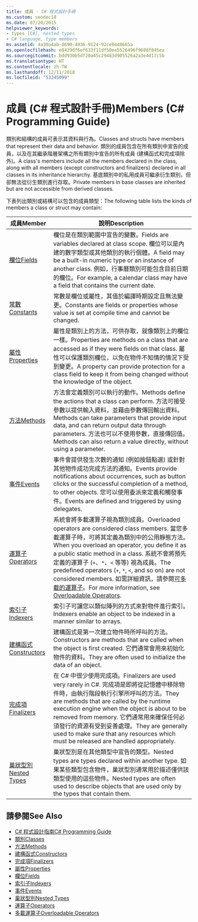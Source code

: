 ```yaml
---
title: 成員 - C# 程式設計手冊
ms.custom: seodec18
ms.date: 07/20/2015
helpviewer_keywords:
- types [C#], nested types
- C# language, type members
ms.assetid: 4a30a4ab-d690-4936-9124-92ce9448665a
ms.openlocfilehash: e8429df6ef633f11df50ee5526496f9688f845ea
ms.sourcegitcommit: bdd930b5df20a45c29483d905526a2a3e4d17c5b
ms.translationtype: HT
ms.contentlocale: zh-TW
ms.lasthandoff: 12/11/2018
ms.locfileid: "53245099"
---
```

# <a name="members-c-programming-guide"></a><span data-ttu-id="6879d-102">成員 (C# 程式設計手冊)</span><span class="sxs-lookup"><span data-stu-id="6879d-102">Members (C# Programming Guide)</span></span>
<span data-ttu-id="6879d-103">類別和結構的成員可表示其資料與行為。</span><span class="sxs-lookup"><span data-stu-id="6879d-103">Classes and structs have members that represent their data and behavior.</span></span> <span data-ttu-id="6879d-104">類別的成員包含在所有類別中宣告的成員，以及在其繼承階層架構之所有類別中宣告的所有成員 (建構函式和完成項除外)。</span><span class="sxs-lookup"><span data-stu-id="6879d-104">A class's members include all the members declared in the class, along with all members (except constructors and finalizers) declared in all classes in its inheritance hierarchy.</span></span> <span data-ttu-id="6879d-105">基底類別中的私用成員可繼承衍生類別，但卻無法從衍生類別進行存取。</span><span class="sxs-lookup"><span data-stu-id="6879d-105">Private members in base classes are inherited but are not accessible from derived classes.</span></span>  
  
 <span data-ttu-id="6879d-106">下表列出類別或結構可以包含的成員類型：</span><span class="sxs-lookup"><span data-stu-id="6879d-106">The following table lists the kinds of members a class or struct may contain:</span></span>  
  
|<span data-ttu-id="6879d-107">成員</span><span class="sxs-lookup"><span data-stu-id="6879d-107">Member</span></span>|<span data-ttu-id="6879d-108">說明</span><span class="sxs-lookup"><span data-stu-id="6879d-108">Description</span></span>|  
|------------|-----------------|  
|[<span data-ttu-id="6879d-109">欄位</span><span class="sxs-lookup"><span data-stu-id="6879d-109">Fields</span></span>](../../../csharp/programming-guide/classes-and-structs/fields.md)|<span data-ttu-id="6879d-110">欄位是在類別範圍中宣告的變數。</span><span class="sxs-lookup"><span data-stu-id="6879d-110">Fields are variables declared at class scope.</span></span> <span data-ttu-id="6879d-111">欄位可以是內建的數字類型或其他類別的執行個體。</span><span class="sxs-lookup"><span data-stu-id="6879d-111">A field may be a built-in numeric type or an instance of another class.</span></span> <span data-ttu-id="6879d-112">例如，行事曆類別可能包含目前日期的欄位。</span><span class="sxs-lookup"><span data-stu-id="6879d-112">For example, a calendar class may have a field that contains the current date.</span></span>|  
|[<span data-ttu-id="6879d-113">常數</span><span class="sxs-lookup"><span data-stu-id="6879d-113">Constants</span></span>](../../../csharp/programming-guide/classes-and-structs/constants.md)|<span data-ttu-id="6879d-114">常數是欄位或屬性，其值於編譯時期設定且無法變更。</span><span class="sxs-lookup"><span data-stu-id="6879d-114">Constants are fields or properties whose value is set at compile time and cannot be changed.</span></span>|  
|[<span data-ttu-id="6879d-115">屬性</span><span class="sxs-lookup"><span data-stu-id="6879d-115">Properties</span></span>](../../../csharp/programming-guide/classes-and-structs/properties.md)|<span data-ttu-id="6879d-116">屬性是類別上的方法，可供存取，就像類別上的欄位一樣。</span><span class="sxs-lookup"><span data-stu-id="6879d-116">Properties are methods on a class that are accessed as if they were fields on that class.</span></span> <span data-ttu-id="6879d-117">屬性可以保護類別欄位，以免在物件不知情的情況下受到變更。</span><span class="sxs-lookup"><span data-stu-id="6879d-117">A property can provide protection for a class field to keep it from being changed without the knowledge of the object.</span></span>|  
|[<span data-ttu-id="6879d-118">方法</span><span class="sxs-lookup"><span data-stu-id="6879d-118">Methods</span></span>](../../../csharp/programming-guide/classes-and-structs/methods.md)|<span data-ttu-id="6879d-119">方法會定義類別可以執行的動作。</span><span class="sxs-lookup"><span data-stu-id="6879d-119">Methods define the actions that a class can perform.</span></span> <span data-ttu-id="6879d-120">方法可接受參數以提供輸入資料，並藉由參數傳回輸出資料。</span><span class="sxs-lookup"><span data-stu-id="6879d-120">Methods can take parameters that provide input data, and can return output data through parameters.</span></span> <span data-ttu-id="6879d-121">方法也可以不使用參數，直接傳回值。</span><span class="sxs-lookup"><span data-stu-id="6879d-121">Methods can also return a value directly, without using a parameter.</span></span>|  
|[<span data-ttu-id="6879d-122">事件</span><span class="sxs-lookup"><span data-stu-id="6879d-122">Events</span></span>](../../../csharp/programming-guide/events/index.md)|<span data-ttu-id="6879d-123">事件會提供發生次數的通知 (例如按鈕點選) 或針對其他物件成功完成方法的通知。</span><span class="sxs-lookup"><span data-stu-id="6879d-123">Events provide notifications about occurrences, such as button clicks or the successful completion of a method, to other objects.</span></span> <span data-ttu-id="6879d-124">您可以使用委派來定義和觸發事件。</span><span class="sxs-lookup"><span data-stu-id="6879d-124">Events are defined and triggered by using delegates.</span></span>|  
|[<span data-ttu-id="6879d-125">運算子</span><span class="sxs-lookup"><span data-stu-id="6879d-125">Operators</span></span>](../../../csharp/programming-guide/statements-expressions-operators/operators.md)|<span data-ttu-id="6879d-126">系統會將多載運算子視為類別成員。</span><span class="sxs-lookup"><span data-stu-id="6879d-126">Overloaded operators are considered class members.</span></span> <span data-ttu-id="6879d-127">當您多載運算子時，可將其定義為類別中的公用靜態方法。</span><span class="sxs-lookup"><span data-stu-id="6879d-127">When you overload an operator, you define it as a public static method in a class.</span></span> <span data-ttu-id="6879d-128">系統不會將預先定義的運算子 (`+`、`*`、`<` 等等) 視為成員。</span><span class="sxs-lookup"><span data-stu-id="6879d-128">The predefined operators (`+`, `*`, `<`, and so on) are not considered members.</span></span> <span data-ttu-id="6879d-129">如需詳細資訊，請參閱[可多載的運算子](../../../csharp/programming-guide/statements-expressions-operators/overloadable-operators.md)。</span><span class="sxs-lookup"><span data-stu-id="6879d-129">For more information, see [Overloadable Operators](../../../csharp/programming-guide/statements-expressions-operators/overloadable-operators.md).</span></span>|  
|[<span data-ttu-id="6879d-130">索引子</span><span class="sxs-lookup"><span data-stu-id="6879d-130">Indexers</span></span>](../../../csharp/programming-guide/indexers/index.md)|<span data-ttu-id="6879d-131">索引子可讓您以類似陣列的方式來對物件進行索引。</span><span class="sxs-lookup"><span data-stu-id="6879d-131">Indexers enable an object to be indexed in a manner similar to arrays.</span></span>|  
|[<span data-ttu-id="6879d-132">建構函式</span><span class="sxs-lookup"><span data-stu-id="6879d-132">Constructors</span></span>](../../../csharp/programming-guide/classes-and-structs/constructors.md)|<span data-ttu-id="6879d-133">建構函式是第一次建立物件時所呼叫的方法。</span><span class="sxs-lookup"><span data-stu-id="6879d-133">Constructors are methods that are called when the object is first created.</span></span> <span data-ttu-id="6879d-134">它們通常會用來初始化物件的資料。</span><span class="sxs-lookup"><span data-stu-id="6879d-134">They are often used to initialize the data of an object.</span></span>|  
|[<span data-ttu-id="6879d-135">完成項</span><span class="sxs-lookup"><span data-stu-id="6879d-135">Finalizers</span></span>](../../../csharp/programming-guide/classes-and-structs/destructors.md)|<span data-ttu-id="6879d-136">在 C# 中很少使用完成項。</span><span class="sxs-lookup"><span data-stu-id="6879d-136">Finalizers are used very rarely in C#.</span></span> <span data-ttu-id="6879d-137">完成項是即將從記憶體中移除物件時，由執行階段執行引擎所呼叫的方法。</span><span class="sxs-lookup"><span data-stu-id="6879d-137">They are methods that are called by the runtime execution engine when the object is about to be removed from memory.</span></span> <span data-ttu-id="6879d-138">它們通常用來確保任何必須發行的資源有受到妥善處理。</span><span class="sxs-lookup"><span data-stu-id="6879d-138">They are generally used to make sure that any resources which must be released are handled appropriately.</span></span>|  
|[<span data-ttu-id="6879d-139">巢狀型別</span><span class="sxs-lookup"><span data-stu-id="6879d-139">Nested Types</span></span>](../../../csharp/programming-guide/classes-and-structs/nested-types.md)|<span data-ttu-id="6879d-140">巢狀型別是在其他類型中宣告的類型。</span><span class="sxs-lookup"><span data-stu-id="6879d-140">Nested types are types declared within another type.</span></span> <span data-ttu-id="6879d-141">如果某些類型包含物件，巢狀型別通常用於描述僅供該類型使用的這些物件。</span><span class="sxs-lookup"><span data-stu-id="6879d-141">Nested types are often used to describe objects that are used only by the types that contain them.</span></span>|  
  
## <a name="see-also"></a><span data-ttu-id="6879d-142">請參閱</span><span class="sxs-lookup"><span data-stu-id="6879d-142">See Also</span></span>

- [<span data-ttu-id="6879d-143">C# 程式設計指南</span><span class="sxs-lookup"><span data-stu-id="6879d-143">C# Programming Guide</span></span>](../../../csharp/programming-guide/index.md)  
- [<span data-ttu-id="6879d-144">類別</span><span class="sxs-lookup"><span data-stu-id="6879d-144">Classes</span></span>](../../../csharp/programming-guide/classes-and-structs/classes.md)  
- [<span data-ttu-id="6879d-145">方法</span><span class="sxs-lookup"><span data-stu-id="6879d-145">Methods</span></span>](../../../csharp/programming-guide/classes-and-structs/methods.md)  
- [<span data-ttu-id="6879d-146">建構函式</span><span class="sxs-lookup"><span data-stu-id="6879d-146">Constructors</span></span>](../../../csharp/programming-guide/classes-and-structs/constructors.md)  
- [<span data-ttu-id="6879d-147">完成項</span><span class="sxs-lookup"><span data-stu-id="6879d-147">Finalizers</span></span>](../../../csharp/programming-guide/classes-and-structs/destructors.md)  
- [<span data-ttu-id="6879d-148">屬性</span><span class="sxs-lookup"><span data-stu-id="6879d-148">Properties</span></span>](../../../csharp/programming-guide/classes-and-structs/properties.md)  
- [<span data-ttu-id="6879d-149">欄位</span><span class="sxs-lookup"><span data-stu-id="6879d-149">Fields</span></span>](../../../csharp/programming-guide/classes-and-structs/fields.md)  
- [<span data-ttu-id="6879d-150">索引子</span><span class="sxs-lookup"><span data-stu-id="6879d-150">Indexers</span></span>](../../../csharp/programming-guide/indexers/index.md)  
- [<span data-ttu-id="6879d-151">事件</span><span class="sxs-lookup"><span data-stu-id="6879d-151">Events</span></span>](../../../csharp/programming-guide/events/index.md)  
- [<span data-ttu-id="6879d-152">巢狀型別</span><span class="sxs-lookup"><span data-stu-id="6879d-152">Nested Types</span></span>](../../../csharp/programming-guide/classes-and-structs/nested-types.md)  
- [<span data-ttu-id="6879d-153">運算子</span><span class="sxs-lookup"><span data-stu-id="6879d-153">Operators</span></span>](../../../csharp/programming-guide/statements-expressions-operators/operators.md)  
- [<span data-ttu-id="6879d-154">多載運算子</span><span class="sxs-lookup"><span data-stu-id="6879d-154">Overloadable Operators</span></span>](../../../csharp/programming-guide/statements-expressions-operators/overloadable-operators.md)
